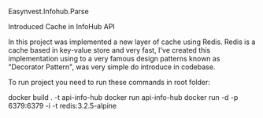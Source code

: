 Easynvest.Infohub.Parse

Introduced Cache in InfoHub API

In this project was implemented a new layer of cache using Redis. Redis is a cache based in key-value store and very fast, I've created this implementation using to a very famous design patterns known as "Decorator Pattern", was very simple do introduce in codebase.

To run project you need to run these commands in root folder:

docker build . -t api-info-hub
docker run api-info-hub
docker run -d -p 6379:6379 -i -t redis:3.2.5-alpine
